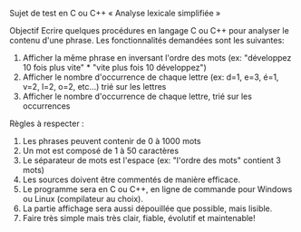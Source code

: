 Sujet de test en C ou C++
« Analyse lexicale simplifiée »

Objectif
Ecrire quelques procédures en langage C ou C++ pour analyser le contenu d'une phrase. 
Les fonctionnalités demandées sont les suivantes:

1. Afficher la même phrase en inversant l'ordre des mots 
      (ex: "développez 10 fois plus vite" * "vite plus fois 10 développez")
2. Afficher le nombre d'occurrence de chaque lettre (ex: d=1, e=3, é=1, v=2, l=2, o=2, etc...) trié sur les lettres
3. Afficher le nombre d'occurrence de chaque lettre, trié sur les occurrences

Règles à respecter :
1. Les phrases peuvent contenir de 0 à 1000 mots
2. Un mot est composé de 1 à 50 caractères
3. Le séparateur de mots est l'espace (ex: "l'ordre des mots" contient 3 mots)
4. Les sources doivent être commentés de manière efficace.
5. Le programme sera en C ou C++, en ligne de commande pour Windows ou Linux (compilateur au choix).
6. La partie affichage sera aussi dépouillée que possible, mais lisible.
7. Faire très simple mais très clair, fiable, évolutif et maintenable!